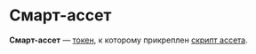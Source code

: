 # Смарт-ассет

**Смарт-ассет** — [токен](/ru/blockchain/token.md), к которому прикреплен [скрипт ассета](/ru/ride/script/script-types/asset-script.md).
